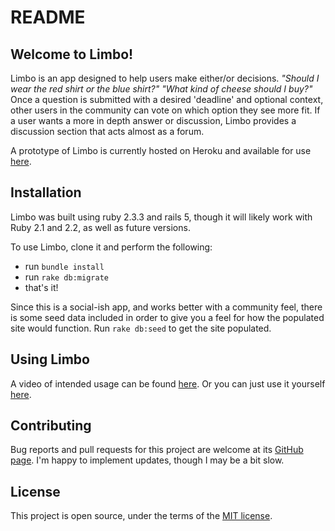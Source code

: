 # README

## Welcome to Limbo!

Limbo is an app designed to help users make either/or decisions. _"Should I wear the red shirt or the blue shirt?" "What kind of cheese should I buy?"_ Once a question is submitted with a desired 'deadline' and optional context, other users in the community can vote on which option they see more fit. If a user wants a more in depth answer or discussion, Limbo provides a discussion section that acts almost as a forum.

A prototype of Limbo is currently hosted on Heroku and available for use [here](https://powerful-cliffs-92765.herokuapp.com/).

## Installation

Limbo was built using ruby 2.3.3 and rails 5, though it will likely work with Ruby 2.1 and 2.2, as well as future versions.

To use Limbo, clone it and perform the following:
* run `bundle install`
* run `rake db:migrate`
* that's it!

Since this is a social-ish app, and works better with a community feel, there is some seed data included in order to give you a feel for how the populated site would function. Run `rake db:seed` to get the site populated.

## Using Limbo

A video of intended usage can be found [here](https://youtu.be/DIhTcSCIjts).
Or you can just use it yourself [here](https://powerful-cliffs-92765.herokuapp.com).


## Contributing

Bug reports and pull requests for this project are welcome at its [GitHub page](https://github.com/gloverab/limbo-on-rails). I'm happy to implement updates, though I may be a bit slow.

## License

This project is open source, under the terms of the [MIT license](https://opensource.org/licenses/MIT).
